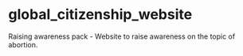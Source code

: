 # global_citizenship_website
Raising awareness pack - Website to raise awareness on the topic of abortion.
